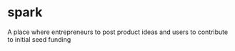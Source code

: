 # spark
A place where entrepreneurs to post product ideas and users to contribute to initial seed funding
